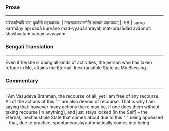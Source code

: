 ### Prose 
 --- 
सर्वकर्माण्यपि सदा कुर्वाणो मद्व्यपाश्रय: |
मत्प्रसादादवाप्नोति शाश्वतं पदमव्ययम् || 56||
sarva-karmāṇy api sadā kurvāṇo mad-vyapāśhrayaḥ
mat-prasādād avāpnoti śhāśhvataṁ padam avyayam

### Bengali Translation 
 --- 
Even if he/she is doing all kinds of activities, the person who has taken refuge in Me, attains the Eternal, Inexhaustible State as My Blessing.

### Commentary 
 --- 
I Am Vasudeva Brahman, the recourse of all, yet I am free of any recourse. All of the actions of this “I” are also devoid of recourse. That is why I am saying that: however many actions there may be, if one does them without taking recourse [in anything], and just stays locked [in the Self] – the Eternal, Inexhaustible State that comes about due to this “I” being appeased – that, due to practice, spontaneously/automatically comes into being.